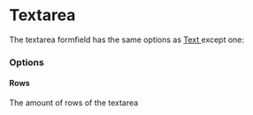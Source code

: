 # Textarea

The textarea formfield has the same options as [Text ](text.md#options)except one:

### Options

#### Rows

The amount of rows of the textarea

